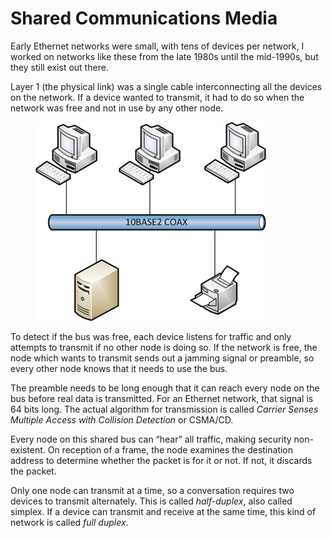 # Shared Communications Media

Early Ethernet networks were small, with tens of devices per network, I worked on networks like these from the late 1980s until the mid-1990s, but they still exist out there.&#x20;

Layer 1 (the physical link) was a single cable interconnecting all the devices on the network. If a device wanted to transmit, it had to do so when the network was free and not in use by any other node.

<figure><img src="../.gitbook/assets/image (1) (1) (1) (1).png" alt=""><figcaption></figcaption></figure>

To detect if the bus was free, each device listens for traffic and only attempts to transmit if no other node is doing so. If the network is free, the node which wants to transmit sends out a jamming signal or preamble, so every other node knows that it needs to use the bus.

The preamble needs to be long enough that it can reach every node on the bus before real data is transmitted. For an Ethernet network, that signal is 64 bits long. The actual algorithm for transmission is called _Carrier Senses Multiple Access with Collision Detection_ or CSMA/CD.

Every node on this shared bus can “hear” all traffic, making security non-existent. On reception of a frame, the node examines the destination address to determine whether the packet is for it or not. If not, it discards the packet.

Only one node can transmit at a time, so a conversation requires two devices to transmit alternately. This is called _half-duplex_, also called simplex. If a device can transmit and receive at the same time, this kind of network is called _full duplex_.
